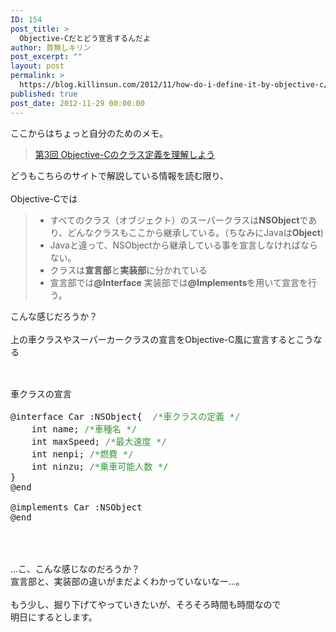 ```yaml
---
ID: 154
post_title: >
  Objective-Cだとどう宣言するんだよ
author: 首無しキリン
post_excerpt: ""
layout: post
permalink: >
  https://blog.killinsun.com/2012/11/how-do-i-define-it-by-objective-c/
published: true
post_date: 2012-11-29 00:00:00
---
```

<div class="section">
<p>ここからはちょっと自分のためのメモ。<br></p>
<blockquote>
<p><a href="http://www.atmarkit.co.jp/fcoding/articles/objc/03/objc03a.html">第3回 Objective-Cのクラス定義を理解しよう</a></p>
</blockquote>
<p>どうもこちらのサイトで解説している情報を読む限り、<br><br>Objective-Cでは<br></p>
<blockquote>
<ul>
<li>すべてのクラス（オブジェクト）のスーパークラスは<b>NSObject</b>であり、どんなクラスもここから継承している。（ちなみにJavaは<b>Object</b>)</li>
<li>Javaと違って、NSObjectから継承している事を宣言しなければならない。</li>
<li>クラスは<b>宣言部</b>と<b>実装部</b>に分かれている</li>
<li>宣言部では<b>@Interface</b> 実装部では<b>@Implements</b>を用いて宣言を行う。</li>
</ul>
</blockquote>
<p>こんな感じだろうか？<br><br>上の車クラスやスーパーカークラスの宣言をObjective-C風に宣言するとこうなる<br><br><pre><br>車クラスの宣言<br><br>@interface Car :NSObject{  <span style="color:#339933;" class="deco">/*車クラスの定義 */</span><br>    int name; <span style="color:#339933;" class="deco">/*車種名 */</span><br>    int maxSpeed; <span style="color:#339933;" class="deco">/*最大速度 */</span><br>    int nenpi; <span style="color:#339933;" class="deco">/*燃費 */</span><br>    int ninzu; <span style="color:#339933;" class="deco">/*乗車可能人数 */</span><br>}<br>@end<br><br>@implements Car :NSObject<br>@end<br><br></pre><br><br>…こ、こんな感じなのだろうか？<br>宣言部と、実装部の違いがまだよくわかっていないなー…。<br><br>もう少し、掘り下げてやっていきたいが、そろそろ時間も時間なので<br>明日にするとします。</p>
</div>
